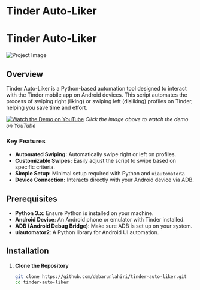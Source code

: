 # Tinder Auto-Liker

# Tinder Auto-Liker

![Project Image](https://drive.google.com/uc?id=1raoHtx31SDgl1hLSzcFEYYirTgjqI9Om)

## Overview

Tinder Auto-Liker is a Python-based automation tool designed to interact with the Tinder mobile app on Android devices. This script automates the process of swiping right (liking) or swiping left (disliking) profiles on Tinder, helping you save time and effort.

[![Watch the Demo on YouTube](https://img.youtube.com/vi/D_SF1inYhFc/0.jpg)](https://youtu.be/D_SF1inYhFc)
*Click the image above to watch the demo on YouTube*


### **Key Features**
- **Automated Swiping:** Automatically swipe right or left on profiles.
- **Customizable Swipes:** Easily adjust the script to swipe based on specific criteria.
- **Simple Setup:** Minimal setup required with Python and `uiautomator2`.
- **Device Connection:** Interacts directly with your Android device via ADB.

## Prerequisites

- **Python 3.x**: Ensure Python is installed on your machine.
- **Android Device**: An Android phone or emulator with Tinder installed.
- **ADB (Android Debug Bridge)**: Make sure ADB is set up on your system.
- **uiautomator2**: A Python library for Android UI automation.

## Installation

1. **Clone the Repository**

   ```bash
   git clone https://github.com/debarunlahiri/tinder-auto-liker.git
   cd tinder-auto-liker
